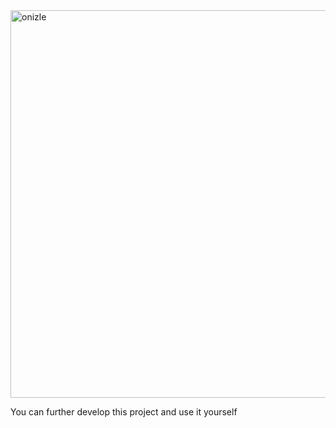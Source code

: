 <img width="1366" height="620" alt="onizle" src="https://github.com/user-attachments/assets/17190be0-6572-4109-aa94-819e80e9053a" />

You can further develop this project and use it yourself
